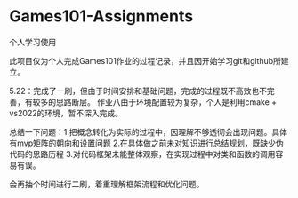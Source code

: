 # Games101-Assignments
个人学习使用

此项目仅为个人完成Games101作业的过程记录，并且因开始学习git和github所建立。

5.22：完成了一刷，但由于时间安排和基础问题，完成的过程既不高效也不完善，有较多的思路断层。
作业八由于环境配置较为复杂，个人是利用cmake + vs2022的环境，暂不深入完成。

总结一下问题：1.把概念转化为实际的过程中，因理解不够透彻会出现问题。具体有mvp矩阵的朝向和设置问题
             2.在具体做之前未对知识进行总结规划，既缺少伪代码的思路历程
             3.对代码框架未能整体观察，在实现过程中对类和函数的调用容易有误。

会再抽个时间进行二刷，着重理解框架流程和优化问题。
             
